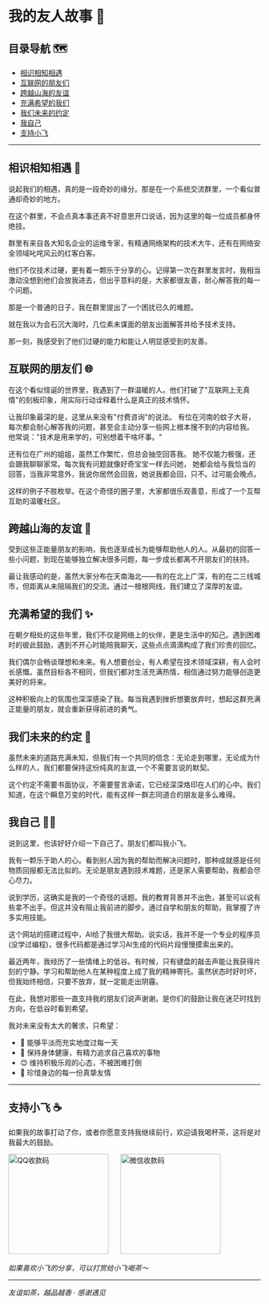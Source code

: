 # 我的友人故事 🌟

## 目录导航 🗺️
- [相识相知相遇](#相识相知相遇)
- [互联网的朋友们](#互联网的朋友们)  
- [跨越山海的友谊](#跨越山海的友谊)
- [充满希望的我们](#充满希望的我们)
- [我们未来的约定](#我们未来的约定)
- [我自己](#我自己)
- [支持小飞](#支持小飞)

---

## 相识相知相遇 🤝<a id="相识相知相遇"></a>

说起我们的相遇，真的是一段奇妙的缘分。那是在一个系统交流群里，一个看似普通却奇妙的地方。

在这个群里，不会点真本事还真不好意思开口说话，因为这里的每一位成员都身怀绝技。

群里有来自各大知名企业的运维专家，有精通网络架构的技术大牛，还有在网络安全领域叱咤风云的红客白客。

他们不仅技术过硬，更有着一颗乐于分享的心。记得第一次在群里发言时，我相当激动没想到他们会放我进去，但出乎意料的是，大家都很友善，耐心解答我的每一个问题。

那是一个普通的日子，我在群里提出了一个困扰已久的难题。

就在我以为会石沉大海时，几位素未谋面的朋友出面解答并给予技术支持。

那一刻，我感受到了他们过硬的能力和能让人明显感受到的友善。

## 互联网的朋友们 🌐<a id="互联网的朋友们"></a>

在这个看似怪诞的世界里，我遇到了一群温暖的人。他们打破了"互联网上无真情"的刻板印象，用实际行动诠释着什么是真正的技术情怀。

让我印象最深的是，这里从来没有"付费咨询"的说法。
有位在河南的蚊子大哥，每次都会耐心解答我的问题，甚至会主动分享一些网上根本搜不到的内容给我。
他常说："技术是用来学的，可别想着干啥坏事。"

还有位在广州的姐姐，虽然工作繁忙，但总会抽空回答我。
她不仅能力极强，还会跟我聊聊家常。每次我有问题就像好奇宝宝一样去问她，
她都会给与我恰当的回答，当我非常意外，我说你居然会回我，她说我都会回，只不。过可能会晚点。

这样的例子不胜枚举。在这个奇怪的圈子里，大家都很乐观善意，形成了一个互帮互助的温暖社区。

## 跨越山海的友谊 🌉<a id="跨越山海的友谊"></a>

受到这些正能量朋友的影响，我也逐渐成长为能够帮助他人的人。从最初的回答一些小问题，到现在能够独立解决很多问题，每一步成长都离不开朋友们的扶持。

最让我感动的是，虽然大家分布在天南海北——有的在北上广深，有的在二三线城市，但距离从未阻隔我们的交流。通过一根根网线，我们建立了深厚的友谊。

## 充满希望的我们 ✨<a id="充满希望的我们"></a>

在朝夕相处的这些年里，我们不仅是网络上的伙伴，更是生活中的知己。遇到困难时的彼此鼓励，遇到不开心时能陪我聊天，这些点点滴滴构成了我们珍贵的回忆。

我们偶尔会畅谈理想和未来。有人想要创业，有人希望在技术领域深耕，有人会时长感慨。虽然目标各不相同，但我们都对生活充满热情，相信通过努力能够创造更美好的将来。

这种积极向上的氛围也深深感染了我。每当我遇到挫折想要放弃时，想起这群充满正能量的朋友，就会重新获得前进的勇气。

## 我们未来的约定 🤞<a id="我们未来的约定"></a>

虽然未来的道路充满未知，但我们有一个共同的信念：无论走到哪里，无论成为什么样的人，我们都要保持这份纯真的友谊,一个不需要言说的默契。

这个约定不需要书面协议，不需要誓言承诺，它已经深深烙印在人们的心中。我们知道，在这个瞬息万变的时代，能有这样一群志同道合的朋友是多么难得。

## 我自己 🙋‍♂️<a id="我自己"></a>

说到这里，也该好好介绍一下自己了。朋友们都叫我小飞。

我有一颗乐于助人的心。看到别人因为我的帮助而解决问题时，那种成就感是任何物质回报都无法比拟的。无论是朋友遇到技术难题，还是家人需要帮助，我都会尽心尽力。

说到学历，这确实是我的一个奇怪的话题。我的教育背景并不出色，甚至可以说有些拿不出手。但这并没有阻止我前进的脚步。通过自学和朋友的帮助，我掌握了许多实用技能。

这个网站的搭建过程中，AI给了我很大帮助。说实话，我并不是一个专业的程序员(没学过编程)，很多代码都是通过学习AI生成的代码片段慢慢摸索出来的。

最近两年，我经历了一些情绪上的低谷。有时候，只有键盘的敲击声能让我获得片刻的宁静。学习和帮助他人在某种程度上成了我的精神寄托。虽然状态时好时坏，但我始终相信，只要不放弃，就一定能走出阴霾。

在此，我想对那些一直支持我的朋友们说声谢谢。是你们的鼓励让我在迷茫时找到方向，在低谷时看到希望。

我对未来没有太大的奢求，只希望：
- 💖 能够平淡而充实地度过每一天
- 🏃 保持身体健康，有精力追求自己喜欢的事物
- 😊 维持积极乐观的心态，不被困难打倒
- 👫 珍惜身边的每一份真挚友情

---

## 支持小飞 ☕<a id="支持小飞"></a>

如果我的故事打动了你，或者你愿意支持我继续前行，欢迎请我喝杯茶，这将是对我最大的鼓励。

<div style="text-align: left;">
  <img src="https://tu.xiaofei.men/qqqian.png" alt="QQ收款码" width="200" style="display: inline-block; margin-right: 20px;">
  <img src="https://tu.xiaofei.men/mmqian.png" alt="微信收款码" width="200" style="display: inline-block;">
</div>

<p style="text-align: left;"><em>如果喜欢小飞的分享，可以打赏给小飞喝茶～</em></p>

---
*友谊如茶，越品越香 · 感谢遇见*
